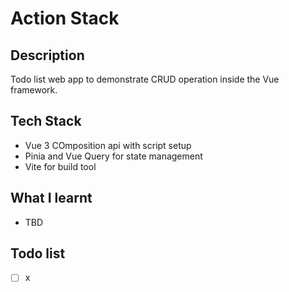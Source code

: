# Action Stack

## Description

Todo list web app to demonstrate CRUD operation inside the Vue framework.

## Tech Stack

- Vue 3 COmposition api with script setup
- Pinia and Vue Query for state management
- Vite for build tool

## What I learnt

- TBD

## Todo list

- [ ] x
